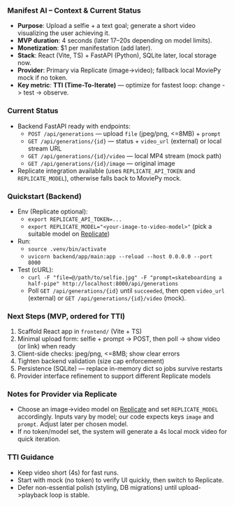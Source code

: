 ### Manifest AI – Context & Current Status

- **Purpose**: Upload a selfie + a text goal; generate a short video visualizing the user achieving it.
- **MVP duration**: 4 seconds (later 17–20s depending on model limits).
- **Monetization**: $1 per manifestation (add later).
- **Stack**: React (Vite, TS) + FastAPI (Python), SQLite later, local storage now.
- **Provider**: Primary via Replicate (image→video); fallback local MoviePy mock if no token.
- **Key metric**: **TTI (Time-To-Iterate)** — optimize for fastest loop: change -> test -> observe.

### Current Status

- Backend FastAPI ready with endpoints:
  - `POST /api/generations` — upload `file` (jpeg/png, <=8MB) + `prompt`
  - `GET /api/generations/{id}` — status + `video_url` (external) or local stream URL
  - `GET /api/generations/{id}/video` — local MP4 stream (mock path)
  - `GET /api/generations/{id}/image` — original image
- Replicate integration available (uses `REPLICATE_API_TOKEN` and `REPLICATE_MODEL`), otherwise falls back to MoviePy mock.

### Quickstart (Backend)

- Env (Replicate optional):
  - `export REPLICATE_API_TOKEN=...`
  - `export REPLICATE_MODEL="<your-image-to-video-model>"` (pick a suitable model on [Replicate](https://replicate.com/))
- Run:
  - `source .venv/bin/activate`
  - `uvicorn backend/app/main:app --reload --host 0.0.0.0 --port 8000`
- Test (cURL):
  - `curl -F "file=@/path/to/selfie.jpg" -F "prompt=skateboarding a half-pipe" http://localhost:8000/api/generations`
  - Poll `GET /api/generations/{id}` until `succeeded`, then open `video_url` (external) or `GET /api/generations/{id}/video` (mock).

### Next Steps (MVP, ordered for TTI)

1) Scaffold React app in `frontend/` (Vite + TS)
2) Minimal upload form: selfie + prompt -> POST, then poll -> show video (or link) when ready
3) Client-side checks: jpeg/png, <=8MB; show clear errors
4) Tighten backend validation (size cap enforcement)
5) Persistence (SQLite) — replace in-memory dict so jobs survive restarts
6) Provider interface refinement to support different Replicate models

### Notes for Provider via Replicate

- Choose an image→video model on [Replicate](https://replicate.com/) and set `REPLICATE_MODEL` accordingly. Inputs vary by model; our code expects keys `image` and `prompt`. Adjust later per chosen model.
- If no token/model set, the system will generate a 4s local mock video for quick iteration.

### TTI Guidance

- Keep video short (4s) for fast runs.
- Start with mock (no token) to verify UI quickly, then switch to Replicate.
- Defer non-essential polish (styling, DB migrations) until upload->playback loop is stable.
